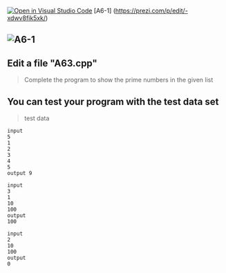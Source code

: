 [![Open in Visual Studio Code](https://classroom.github.com/assets/open-in-vscode-c66648af7eb3fe8bc4f294546bfd86ef473780cde1dea487d3c4ff354943c9ae.svg)](https://classroom.github.com/online_ide?assignment_repo_id=8876821&assignment_repo_type=AssignmentRepo)
[A6-1] (https://prezi.com/p/edit/-xdwv8fik5xk/)

## ![A6-1](https://nimbus-screenshots.s3.amazonaws.com/s/31c59c7c689afb721fa60bf9522d57bc.png)

## Edit a file "A63.cpp"

> Complete the program to show the prime numbers in the given list

## You can test your program with the test data set

> test data

```
input
5
1
2
3
4
5
output 9
```

```
input
3
1
10
100
output
100
```

```
input
2
10
100
output
0
```
